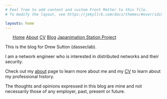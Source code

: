 ```yaml
---
# Feel free to add content and custom Front Matter to this file.
# To modify the layout, see https://jekyllrb.com/docs/themes/#overriding-theme-defaults

layouts: home
---
```


<html>
		<style>
			ul#menu li {display:inline;}
		</style>
	<body>
			<nav>
			<ul id=menu>
				<li><a href="/">Home</a></li>
				<li><a href="/about">About</a></li>
				<li><a href="/CV">CV</a></li>
				<li><a href="/blog">Blog</a></li>
				<li><a href="/jp-station">Japanimation Station Project</a></li>
			</ul>
			</nav>
		<p>This is the blog for Drew Sutton (dasseclab).</p>
		<p></p>
		<p>I am a network engineer who is interested in distributed networks and their security.</p>
		<p>Check out my <a href="/about">about</a> page to learn more about me and my <a href="/CV">CV</a> to learn about my professional history.</p>
		<p></p>
		<p>The thoughts and opinions expressed in this blog are mine and not necessarily those of any employer, past, present or future.</p>
	</body>
</html>